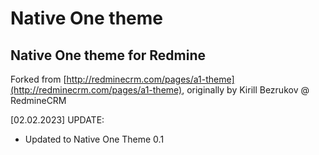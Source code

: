 # Native One theme

## Native One theme for Redmine

Forked from [http://redminecrm.com/pages/a1-theme](http://redminecrm.com/pages/a1-theme), originally by Kirill Bezrukov @ RedmineCRM

[02.02.2023] UPDATE:

- Updated to Native One Theme 0.1
